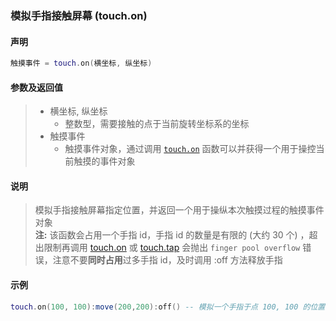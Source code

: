 ### 模拟手指接触屏幕 (**touch\.on**)


#### 声明
```lua
触摸事件 = touch.on(横坐标, 纵坐标)
```


#### 参数及返回值
> - 横坐标, 纵坐标
>   - 整数型，需要接触的点于当前旋转坐标系的坐标
> - 触摸事件
>   - 触摸事件对象，通过调用 [`touch.on`](/Handbook/touch/touch.on.md) 函数可以并获得一个用于操控当前触摸的事件对象


#### 说明
> 模拟手指接触屏幕指定位置，并返回一个用于操纵本次触摸过程的触摸事件对象  
> **注:** 该函数会占用一个手指 id，手指 id 的数量是有限的 (大约 30 个) ，超出限制再调用 [touch.on](/Handbook/touch/touch.on.md) 或 [touch.tap](/Handbook/touch/touch.tap.md) 会抛出 `finger pool overflow` 错误，注意不要**同时占用**过多手指 id，及时调用 :off 方法释放手指  


#### 示例  
```lua
touch.on(100, 100):move(200,200):off() -- 模拟一个手指于点 100, 100 的位置接触屏幕，然后匀速滑动到点 200, 200 的位置，然后松开
```

